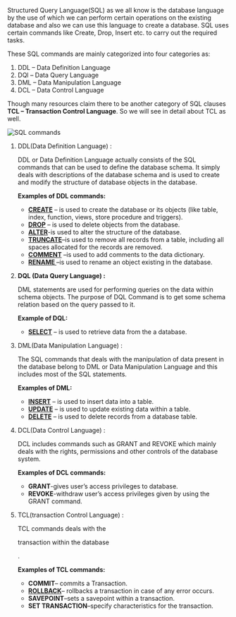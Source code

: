 Structured Query Language(SQL) as we all know is the database language by the use of which we can perform certain operations on the existing database and also we can use this language to create a database. SQL uses certain commands like Create, Drop, Insert etc. to carry out the required tasks.

These SQL commands are mainly categorized into four categories as:

1. DDL – Data Definition Language
2. DQl – Data Query Language
3. DML – Data Manipulation Language
4. DCL – Data Control Language

Though many resources claim there to be another category of SQL clauses **TCL – Transaction Control Language**. So we will see in detail about TCL as well.



![SQL commands](I:%5Cgithub%5Cpages_on_everyday%5Cimgs%5CTypes-of-SQL-Commands-1024x884.jpg)

1. DDL(Data Definition Language) : 

   DDL or Data Definition Language actually consists of the SQL commands that can be used to define the database schema. It simply deals with descriptions of the database schema and is used to create and modify the structure of database objects in the database.

   **Examples of DDL commands:**

   - **[CREATE](https://www.geeksforgeeks.org/sql-create/)** – is used to create the database or its objects (like table, index, function, views, store procedure and triggers).
   - **[DROP](https://www.geeksforgeeks.org/sql-drop-truncate/)** – is used to delete objects from the database.
   - **[ALTER](https://www.geeksforgeeks.org/sql-alter-add-drop-modify/)**-is used to alter the structure of the database.
   - **[TRUNCATE](https://www.geeksforgeeks.org/sql-drop-truncate/)**–is used to remove all records from a table, including all spaces allocated for the records are removed.
   - **[COMMENT](https://www.geeksforgeeks.org/sql-comments/)** –is used to add comments to the data dictionary.
   - **[RENAME ](https://www.geeksforgeeks.org/sql-alter-rename/)**–is used to rename an object existing in the database.

2. **DQL (Data Query Language) :**

   DML statements are used for performing queries on the data within schema objects. The purpose of DQL Command is to get some schema relation based on the query passed to it.

   **Example of DQL:**

   - **[SELECT](https://www.geeksforgeeks.org/sql-select-clause/)** – is used to retrieve data from the a database.

3. DML(Data Manipulation Language) : 

   The SQL commands that deals with the manipulation of data present in the database belong to DML or Data Manipulation Language and this includes most of the SQL statements.

   **Examples of DML:**

   - **[INSERT](https://www.geeksforgeeks.org/sql-insert-statement/)** – is used to insert data into a table.
   - **[UPDATE](https://www.geeksforgeeks.org/sql-update-statement/)** – is used to update existing data within a table.
   - **[DELETE](https://www.geeksforgeeks.org/sql-delete-statement/)** – is used to delete records from a database table.

4. DCL(Data Control Language) : 

   DCL includes commands such as GRANT and REVOKE which mainly deals with the rights, permissions and other controls of the database system.

   **Examples of DCL commands:**

   - **GRANT**-gives user’s access privileges to database.
   - **REVOKE**-withdraw user’s access privileges given by using the GRANT command.

5. TCL(transaction Control Language) : 

   TCL commands deals with the

    

   transaction within the database

   .

   **Examples of TCL commands:**

   - **COMMIT**– commits a Transaction.
   - **[ROLLBACK](https://www.geeksforgeeks.org/sql-transactions/)**– rollbacks a transaction in case of any error occurs.
   - **SAVEPOINT**–sets a savepoint within a transaction.
   - **SET TRANSACTION**–specify characteristics for the transaction.